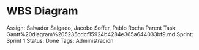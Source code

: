 # WBS Diagram

Assign: Salvador Salgado, Jacobo Soffer, Pablo Rocha
Parent Task: Gantt%20diagram%205235cdcf15924b4284e365a644033bf9.md
Sprint: Sprint 1
Status: Done
Tags: Administración